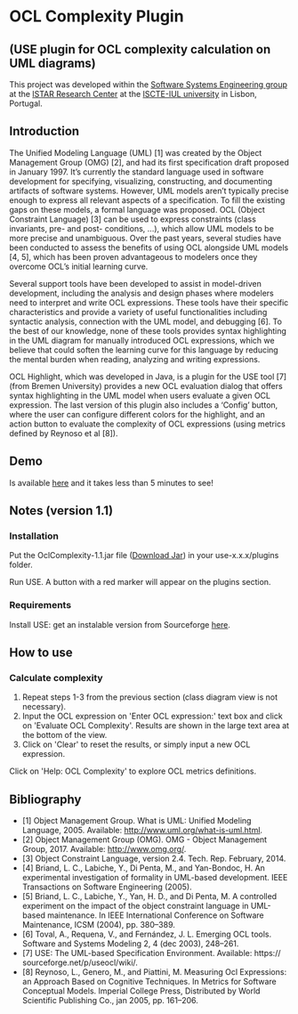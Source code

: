 # OCL Complexity Plugin
## (USE plugin for OCL complexity calculation on UML diagrams)
This project was developed within the [Software Systems Engineering group](https://ciencia.iscte-iul.pt/centres/istar-iul/groups/sse) at the [ISTAR Research Center](https://ciencia.iscte-iul.pt/centres/istar-iul) at the [ISCTE-IUL university](https://www.iscte-iul.pt/) in Lisbon, Portugal.

## Introduction
The Unified Modeling Language (UML) [1] was created by the Object Management Group (OMG) [2], and had its first specification draft proposed in January 1997. It’s currently the standard language used in software development for specifying, visualizing, constructing, and documenting artifacts of software systems. However, UML models aren’t typically precise enough to express all relevant aspects of a specification. To fill the existing gaps on these models, a formal language was proposed. OCL (Object Constraint Language) [3] can be used to express constraints (class invariants, pre- and post- conditions, ...), which allow UML models to be more precise and unambiguous. Over the past years, several studies have been conducted to assess the benefits of using OCL alongside UML models [4, 5], which has been proven advantageous to modelers once they overcome OCL’s initial learning curve.

Several support tools have been developed to assist in model-driven development, including the analysis and design phases where modelers need to interpret and write OCL expressions. These tools have their specific characteristics and provide a variety of useful functionalities including syntactic analysis, connection with the UML model, and debugging [6]. To the best of our knowledge, none of these tools provides syntax highlighting in the UML diagram for manually introduced OCL expressions, which we believe that could soften the learning curve for this language by reducing the mental burden when reading, analyzing and writing expressions.

OCL Highlight, which was developed in Java, is a plugin for the USE tool [7] (from Bremen University) provides a new OCL evaluation dialog that offers syntax highlighting in the
UML model when users evaluate a given OCL expression. The last version of this plugin also includes a ‘Config’ button, where the user can configure different colors for the highlight, and an action button to evaluate the complexity of OCL expressions (using metrics defined by Reynoso et al [8]).

## Demo
Is available <a href="https://youtu.be/ZVBQ7O5BFi8">here</a> and it takes less than 5 minutes to see!

## Notes (version 1.1)
### Installation
Put the OclComplexity-1.1.jar file (<a href="OclComplexity-1.1.jar">Download Jar</a>) in your use-x.x.x/plugins folder.

Run USE. A button with a red marker will appear on the plugins section.

### Requirements
Install USE: get an instalable version from Sourceforge <a href="https://sourceforge.net/projects/useocl/">here</a>.

## How to use

### Calculate complexity
1. Repeat steps 1-3 from the previous section (class diagram view is not necessary).
2. Input the OCL expression on 'Enter OCL expression:' text box and click on 'Evaluate OCL Complexity'. Results are shown in the large text area at the bottom of the view.
5. Click on 'Clear' to reset the results, or simply input a new OCL expression.

Click on 'Help: OCL Complexity' to explore OCL metrics definitions.

## Bibliography
* [1] Object Management Group. What is UML: Unified Modeling Language, 2005. Available: http://www.uml.org/what-is-uml.html.
* [2] Object Management Group (OMG). OMG - Object Management
Group, 2017. Available: http://www.omg.org/.
* [3] Object Constraint Language, version 2.4. Tech. Rep. February, 2014.
* [4] Briand, L. C., Labiche, Y., Di Penta, M., and Yan-Bondoc, H. An experimental investigation of formality in UML-based development. IEEE Transactions on Software Engineering (2005).
* [5] Briand, L. C., Labiche, Y., Yan, H. D., and Di Penta, M. A controlled experiment on the impact of the object constraint language in UML-based maintenance. In IEEE International Conference on Software Maintenance, ICSM (2004), pp. 380–389.
* [6] Toval, A., Requena, V., and Fernández, J. L. Emerging OCL tools. Software and Systems Modeling 2, 4 (dec 2003), 248–261.
* [7] USE: The UML-based Specification Environment. Available: https:// sourceforge.net/p/useocl/wiki/.
* [8] Reynoso, L., Genero, M., and Piattini, M. Measuring Ocl Expressions: an Approach Based on Cognitive Techniques. In Metrics for Software Conceptual Models. Imperial College Press, Distributed by World Scientific Publishing Co., jan 2005, pp. 161–206.
